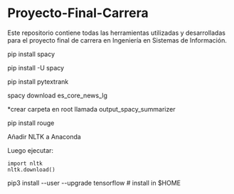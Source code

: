 # Proyecto-Final-Carrera
Este repositorio contiene todas las herramientas utilizadas y desarrolladas para el proyecto final de carrera en Ingeniería en Sistemas de Información.

pip install spacy

pip install -U spacy

pip install pytextrank

spacy download es_core_news_lg

*crear carpeta en root llamada output_spacy_summarizer

pip install rouge

Añadir NLTK a Anaconda

Luego ejecutar:

    import nltk
    nltk.download()

pip3 install --user --upgrade tensorflow  # install in $HOME